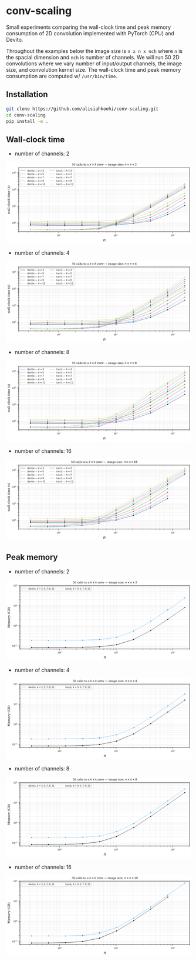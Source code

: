 # conv-scaling

Small experiments comparing the wall-clock time and peak memory consumption of 2D convolution implemented with PyTorch (CPU) and Devito.

Throughout the examples below the image size is `n x n x nch` where `n` is the spacial dimension and `nch` is number of channels. We will run 50 2D convolutions where we vary number of input/output channels, the image size, and convolution kernel size. The wall-clock time and peak memory consumption are computed w/ `/usr/bin/time`.

## Installation

```bash
git clone https://github.com/alisiahkoohi/conv-scaling.git
cd conv-scaling
pip install -e .
```

## Wall-clock time

* number of channels: 2

![](figs/runtime_nch0)

* number of channels: 4

![](figs/runtime_nch1)

* number of channels: 8

![](figs/runtime_nch2)

* number of channels: 16

![](figs/runtime_nch3)

## Peak memory

* number of channels: 2

![](figs/memory_nch0)

* number of channels: 4

![](figs/memory_nch1)

* number of channels: 8

![](figs/memory_nch2)

* number of channels: 16

![](figs/memory_nch3)
